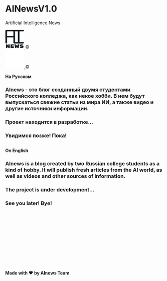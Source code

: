 # AINewsV1.0
Artificial Intelligence News

<a href="https://github.com/Amadey2002/AINewsV1.0" rel="nofollow"> <img src="images/AInews.png" alt="AInews" width="60" height="60" style="max-width:100%;"> </a>©<br>
<a href="https://github.com/Amadey2002/AINewsV1.0" rel="nofollow"> <img src="images/AInews2.png" alt="AInews" width="60" height="60" style="max-width:100%;"> </a>© 

<strong>На Русском</strong>

### AInews - это блог созданный двумя студентами Российского колледжа, как некое хобби. В нем будут выпускаться свежие статьи из мира ИИ, а также видео и другие источники информации. 
### Проект находится в разработке...
### Увидимся позже! Пока!
##

<strong>On English</strong>

### AInews is a blog created by two Russian college students as a kind of hobby. It will publish fresh articles from the AI world, as well as videos and other sources of information. 
### The project is under development...
### See you later! Bye!


<br><br><br><br><br><br><br><br><br><br><br>
<strong>Made with ❤ by AInews Team</strong>
